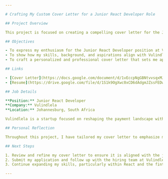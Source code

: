 ```yaml
---

# Crafting My Custom Cover Letter for a Junior React Developer Role

## Project Overview

This project is focused on creating a compelling cover letter for the Junior React Developer role at Vulindlela, a dynamic South African startup revolutionizing online payment processing. Using insights from my resume and the job advert, I aim to highlight my qualifications and demonstrate my genuine interest in the company and the role.

## Objectives

- To express my enthusiasm for the Junior React Developer position at Vulindlela.
- To show how my skills, background, and aspirations align with Vulindlela's mission and the demands of the role.
- To craft a personalized and professional cover letter that sets me apart from other applicants.

## Links

- [Cover Letter](https://docs.google.com/document/d/1vEccpNgGBNtvvsqxMJLl_ANf3m4gzx8ZbEplmQ-ngxk/edit?usp=sharing)
- [Resume](https://drive.google.com/file/d/1S1k9OgXwc0xCD6dAdgmJZssFEDwQ0c4f/view?usp=sharing)

## Job Details

**Position:** Junior React Developer  
**Company:** Vulindlela  
**Location:** Johannesburg, South Africa

Vulindlela is a startup focused on reshaping the payment landscape with secure, efficient online payment processing. The position entails working on developing and maintaining their payment platform, integrating front-end components with server-side logic, and collaborating within cross-functional teams.

## Personal Reflection

Throughout this project, I have tailored my cover letter to emphasize my experience with React.js, JavaScript, HTML5, CSS3, and my collaborative skills, particularly within a student-teacher interface project. I also highlight my eagerness to contribute to a startup environment where innovation thrives.

## Next Steps

1. Review and refine my cover letter to ensure it is aligned with the job advert.
2. Submit my application and follow up with the hiring team at Vulindlela.
3. Continue expanding my skills, particularly within React and the fintech sector.

---
```

